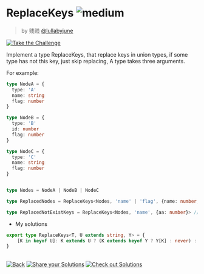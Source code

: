 <!--info-header-start--><h1>ReplaceKeys <img src="https://img.shields.io/badge/-medium-d9901a" alt="medium"/> </h1><blockquote><p>by 贱贱 <a href="https://github.com/lullabyjune" target="_blank">@lullabyjune</a></p></blockquote><p><a href="https://tsch.js.org/1130/play" target="_blank"><img src="https://img.shields.io/badge/-Take%20the%20Challenge-3178c6?logo=typescript&logoColor=white" alt="Take the Challenge"/></a> </p><!--info-header-end-->

Implement a type ReplaceKeys, that replace keys in union types, if some type has not this key, just skip replacing,
A type takes three arguments.


For example:

```ts
type NodeA = {
  type: 'A'
  name: string
  flag: number
}

type NodeB = {
  type: 'B'
  id: number
  flag: number
}

type NodeC = {
  type: 'C'
  name: string
  flag: number
}


type Nodes = NodeA | NodeB | NodeC

type ReplacedNodes = ReplaceKeys<Nodes, 'name' | 'flag', {name: number, flag: string}> // {type: 'A', name: number, flag: string} | {type: 'B', id: number, flag: string} | {type: 'C', name: number, flag: string} // would replace name from string to number, replace flag from number to string.

type ReplacedNotExistKeys = ReplaceKeys<Nodes, 'name', {aa: number}> // {type: 'A', name: never, flag: number} | NodeB | {type: 'C', name: never, flag: number} // would replace name to never
```

- My solutions
```ts
export type ReplaceKeys<T, U extends string, Y> = {
    [K in keyof U]: K extends U ? (K extends keyof Y ? Y[K] : never) : U[K]
}
```

<!--info-footer-start--><br><a href="../../README.md" target="_blank"><img src="https://img.shields.io/badge/-Back-grey" alt="Back"/></a> <a href="https://tsch.js.org/1130/answer" target="_blank"><img src="https://img.shields.io/badge/-Share%20your%20Solutions-teal" alt="Share your Solutions"/></a> <a href="https://tsch.js.org/1130/solutions" target="_blank"><img src="https://img.shields.io/badge/-Check%20out%20Solutions-de5a77?logo=awesome-lists&logoColor=white" alt="Check out Solutions"/></a> <!--info-footer-end-->